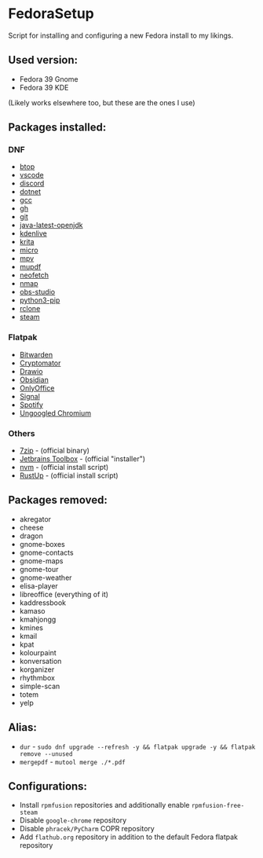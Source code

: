 # FedoraSetup
Script for installing and configuring a new Fedora install to my likings.

## Used version:
* Fedora 39 Gnome
* Fedora 39 KDE

(Likely works elsewhere too, but these are the ones I use)

## Packages installed:
### DNF
* [btop](https://github.com/aristocratos/btop)
* [vscode](https://code.visualstudio.com/)
* [discord](https://discord.com/)
* [dotnet](https://dotnet.microsoft.com/)
* [gcc](https://gcc.gnu.org/)
* [gh](https://cli.github.com/)
* [git](https://git-scm.com/)
* [java-latest-openjdk](https://openjdk.java.net/)
* [kdenlive](https://kdenlive.org/)
* [krita](https://krita.org/)
* [micro](https://micro-editor.github.io/)
* [mpv](https://mpv.io/)
* [mupdf](https://mupdf.com/)
* [neofetch](https://github.com/dylanaraps/neofetch)
* [nmap](https://nmap.org/)
* [obs-studio](https://obsproject.com/)
* [python3-pip](https://pip.pypa.io/)
* [rclone](https://rclone.org/)
* [steam](https://steampowered.com/)

### Flatpak
* [Bitwarden](https://bitwarden.com/)
* [Cryptomator](https://cryptomator.org/)
* [Drawio](https://draw.io/)
* [Obsidian](https://obsidian.md/)
* [OnlyOffice](https://www.onlyoffice.com/)
* [Signal](https://signal.org/)
* [Spotify](https://spotify.com/)
* [Ungoogled Chromium](https://github.com/ungoogled-software/ungoogled-chromium)

### Others
* [7zip](https://www.7-zip.org/) - (official binary)
* [Jetbrains Toolbox](https://www.jetbrains.com/toolbox-app/) - (official "installer")
* [nvm](https://github.com/nvm-sh/nvm) - (official install script)
* [RustUp](https://rustup.rs/) - (official install script)

## Packages removed:
* akregator
* cheese
* dragon
* gnome-boxes
* gnome-contacts
* gnome-maps
* gnome-tour
* gnome-weather
* elisa-player
* libreoffice (everything of it)
* kaddressbook
* kamaso
* kmahjongg
* kmines
* kmail
* kpat
* kolourpaint
* konversation
* korganizer
* rhythmbox
* simple-scan
* totem
* yelp

## Alias:
* `dur` - `sudo dnf upgrade --refresh -y && flatpak upgrade -y && flatpak remove --unused`
* `mergepdf` - `mutool merge ./*.pdf`

## Configurations:
* Install `rpmfusion` repositories and additionally enable `rpmfusion-free-steam`
* Disable `google-chrome` repository
* Disable `phracek/PyCharm` COPR repository
* Add `flathub.org` repository in addition to the default Fedora flatpak repository
